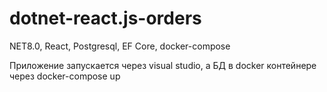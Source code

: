 # dotnet-react.js-orders

NET8.0, React, Postgresql, EF Core, docker-compose

Приложение запускается через visual studio, а БД в docker контейнере через docker-compose up
